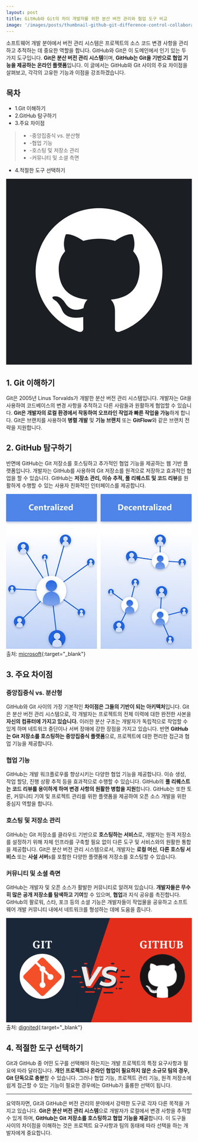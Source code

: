 ```yaml
---
layout: post
title: GitHub와 Git의 차이 개발자를 위한 분산 버전 관리와 협업 도구 비교
image: '/images/posts/thumbnail-github-git-difference-control-collaboration.jpg'
---
```

소프트웨어 개발 분야에서 버전 관리 시스템은 프로젝트의 소스 코드 변경 사항을 관리하고 추적하는 데 중요한 역할을 합니다. GitHub와 Git은 이 도메인에서 인기 있는 두 가지 도구입니다. **Git은 분산 버전 관리 시스템**이며, **GitHub는 Git을 기반으로 협업 기능을 제공하는 온라인 플랫폼**입니다. 이 글에서는 GitHub와 Git 사이의 주요 차이점을 살펴보고, 각각의 고유한 기능과 이점을 강조하겠습니다.

## 목차
* 1.Git 이해하기
* 2.GitHub 탐구하기
* 3.주요 차이점
> - -중앙집중식 vs. 분산형
> - -협업 기능
> - -호스팅 및 저장소 관리
> - -커뮤니티 및 소셜 측면
* 4.적절한 도구 선택하기

![Github 무료 호스팅은 Jekyll을 지원](/images/posts/github-git-difference-control-collaboration/github-git-difference-control-collaboration-1.jpg)

## 1. Git 이해하기
Git은 2005년 Linus Torvalds가 개발한 분산 버전 관리 시스템입니다. 개발자는 Git을 사용하여 코드베이스의 변경 사항을 추적하고 다른 사람들과 원활하게 협업할 수 있습니다. **Git은 개발자의 로컬 환경에서 작동하여 오프라인 작업과 빠른 작업을 가능**하게 합니다. Git은 브랜치를 사용하여 **병렬 개발** 및 **기능 브랜치** 또는 **GitFlow**와 같은 브랜치 전략을 지원합니다.

## 2. GitHub 탐구하기
반면에 GitHub는 Git 저장소를 호스팅하고 추가적인 협업 기능을 제공하는 웹 기반 플랫폼입니다. 개발자는 GitHub를 사용하여 Git 저장소를 원격으로 저장하고 효과적인 협업을 할 수 있습니다. GitHub는 **저장소 관리, 이슈 추적, 풀 리퀘스트 및 코드 리뷰**를 원활하게 수행할 수 있는 사용자 친화적인 인터페이스를 제공합니다.

![Github 무료 호스팅은 Jekyll을 지원](/images/posts/github-git-difference-control-collaboration/github-git-difference-control-collaboration-2.jpg)
출처: [microsoft](https://learn.microsoft.com/ko-kr/power-platform/guidance/adoption/delivery-models){:target="_blank"}

## 3. 주요 차이점

### 중앙집중식 vs. 분산형
GitHub와 Git 사이의 가장 기본적인 **차이점은 그들의 기반이 되는 아키텍처**입니다. Git은 분산 버전 관리 시스템으로, 각 개발자는 프로젝트의 전체 이력에 대한 완전한 사본을 **자신의 컴퓨터에 가지고 있습니다.** 이러한 분산 구조는 개발자가 독립적으로 작업할 수 있게 하며 네트워크 중단이나 서버 장애에 강한 장점을 가지고 있습니다. 반면 **GitHub는 Git 저장소를 호스팅하는 중앙집중식 플랫폼**으로, 프로젝트에 대한 편리한 접근과 협업 기능을 제공합니다.

### 협업 기능
GitHub는 개발 워크플로우를 향상시키는 다양한 협업 기능을 제공합니다. 이슈 생성, 작업 할당, 진행 상황 추적 등을 효과적으로 수행할 수 있습니다. GitHub의 **풀 리퀘스트는 코드 리뷰를 용이하게 하며 변경 사항의 원활한 병합을 지원**합니다. GitHub는 또한 토론, 커뮤니티 기여 및 프로젝트 관리를 위한 플랫폼을 제공하여 오픈 소스 개발을 위한 중심지 역할을 합니다.

### 호스팅 및 저장소 관리
GitHub는 Git 저장소를 클라우드 기반으로 **호스팅하는 서비스**로, 개발자는 원격 저장소를 설정하기 위해 자체 인프라를 구축할 필요 없이 다른 도구 및 서비스와의 원활한 통합을 제공합니다. Git은 분산 버전 관리 시스템으로서, 개발자는 **로컬 머신**, **다른 호스팅 서비스** 또는 **사설 서버**s를 포함한 다양한 플랫폼에 저장소를 호스팅할 수 있습니다.

### 커뮤니티 및 소셜 측면
GitHub는 개발자 및 오픈 소스가 활발한 커뮤니티로 알려져 있습니다. **개발자들은 무수히 많은 공개 저장소를 탐색하고 기여**할 수 있으며, **협업**과 지식 공유를 촉진합니다. GitHub의 팔로워, 스타, 포크 등의 소셜 기능은 개발자들이 작업물을 공유하고 소프트웨어 개발 커뮤니티 내에서 네트워크를 형성하는 데에 도움을 줍니다.

![Github 무료 호스팅은 Jekyll을 지원](/images/posts/github-git-difference-control-collaboration/github-git-difference-control-collaboration-3.png)
출처: [dignited](https://www.dignited.com/103985/what-is-github-git-vs-github-pricing-and-more/){:target="_blank"}

## 4. 적절한 도구 선택하기
Git과 GitHub 중 어떤 도구를 선택해야 하는지는 개발 프로젝트의 특정 요구사항과 필요에 따라 달라집니다. **개인 프로젝트나 온라인 협업이 필요하지 않은 소규모 팀의 경우, Git 단독으로 충분**할 수 있습니다. 그러나 협업 기능, 프로젝트 관리 기능, 원격 저장소에 쉽게 접근할 수 있는 기능이 필요한 경우에는 GitHub가 훌륭한 선택이 됩니다.

- - -

요약하자면, Git과 GitHub은 버전 관리의 분야에서 강력한 도구로 각자 다른 목적을 가지고 있습니다. **Git은 분산 버전 관리 시스템**으로 개발자가 로컬에서 변경 사항을 추적할 수 있게 하며, **GitHub는 Git 저장소를 호스팅하고 협업 기능을 제공**합니다. 이 도구들 사이의 차이점을 이해하는 것은 프로젝트 요구사항과 팀의 동태에 따라 선택을 하는 개발자에게 중요합니다.